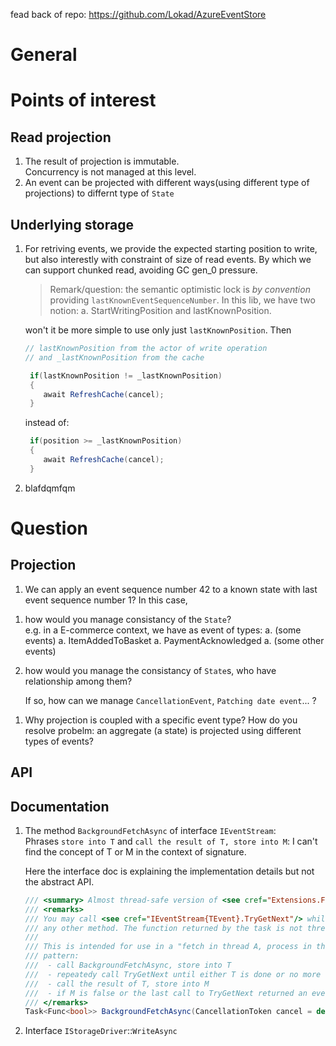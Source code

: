 fead back of repo: https://github.com/Lokad/AzureEventStore

# General


# Points of interest

## Read projection
1. The result of projection is immutable.  
   Concurrency is not managed at this level.
1. An event can be projected with different ways(using different type of projections) to differnt type of `State`
   
## Underlying storage
1. For retriving events, we provide the expected starting position to write, but also interestly with constraint of size of read events. By which we can support chunked read, avoiding GC gen_0 pressure.

    > Remark/question: the semantic optimistic lock is *by convention* providing `lastKnownEventSequenceNumber`. In this lib, we have two notion: a. StartWritingPosition and lastKnownPosition.
    
    won't it be more simple to use only just `lastKnownPosition`. Then
    
    
    ```csharp
    // lastKnownPosition from the actor of write operation
    // and _lastKnownPosition from the cache
    
     if(lastKnownPosition != _lastKnownPosition)
     {
        await RefreshCache(cancel);
     }
    ```
    instead of:
    
    ```csharp
     if(position >= _lastKnownPosition)
     {
        await RefreshCache(cancel);
     }
    ```
1. blafdqmfqm

# Question

## Projection
1. We can apply an event sequence number 42 to a known state with last event sequence number 1? In this case, 

1) how would you manage consistancy of the `State`?   
e.g. in a E-commerce context, we have as event of types:
a. (some events)
a. ItemAddedToBasket
a. PaymentAcknowledged
a. (some other events)

1) how would you manage the consistancy of `State`s, who have relationship among them?


   If so, how can we manage `CancellationEvent`, `Patching date event`... ?
1. Why projection is coupled with a specific event type? How do you resolve probelm: an aggregate (a state) is projected using different types of events?


## API

## Documentation

1. The method `BackgroundFetchAsync` of interface `IEventStream`:    
    Phrases `store into T` and `call the result of T, store into M`: I can't find the concept of T or M in the context of signature.
    
    Here the interface doc is explaining the implementation details but not the abstract API.
    
    
    ```csharp
    /// <summary> Almost thread-safe version of <see cref="Extensions.FetchAsync"/>. </summary>
    /// <remarks>
    /// You may call <see cref="IEventStream{TEvent}.TryGetNext"/> while the task is running, but NOT
    /// any other method. The function returned by the task is not thread-safe.
    ///
    /// This is intended for use in a "fetch in thread A, process in thread B"
    /// pattern:
    ///  - call BackgroundFetchAsync, store into T
    ///  - repeatedy call TryGetNext until either T is done or no more events
    ///  - call the result of T, store into M
    ///  - if M is false or the last call to TryGetNext returned an event, repeat
    /// </remarks>
    Task<Func<bool>> BackgroundFetchAsync(CancellationToken cancel = default(CancellationToken));
    ```
1. Interface `IStorageDriver`::`WriteAsync`

